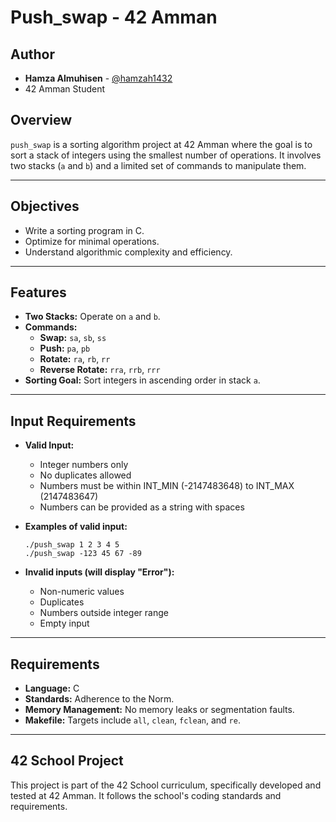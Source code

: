 # Push_swap - 42 Amman

## Author
- **Hamza Almuhisen** - [@hamzah1432](https://github.com/hamzah1432)
- 42 Amman Student

## Overview
`push_swap` is a sorting algorithm project at 42 Amman where the goal is to sort a stack of integers using the smallest number of operations. It involves two stacks (`a` and `b`) and a limited set of commands to manipulate them.

---

## Objectives
- Write a sorting program in C.
- Optimize for minimal operations.
- Understand algorithmic complexity and efficiency.

---

## Features
- **Two Stacks:** Operate on `a` and `b`.
- **Commands:**
  - **Swap:** `sa`, `sb`, `ss`
  - **Push:** `pa`, `pb`
  - **Rotate:** `ra`, `rb`, `rr`
  - **Reverse Rotate:** `rra`, `rrb`, `rrr`
- **Sorting Goal:** Sort integers in ascending order in stack `a`.

---

## Input Requirements
- **Valid Input:**
  - Integer numbers only
  - No duplicates allowed
  - Numbers must be within INT_MIN (-2147483648) to INT_MAX (2147483647)
  - Numbers can be provided as a string with spaces
  
- **Examples of valid input:**
  ```
  ./push_swap 1 2 3 4 5
  ./push_swap -123 45 67 -89
  ```

- **Invalid inputs (will display "Error"):**
  - Non-numeric values
  - Duplicates
  - Numbers outside integer range
  - Empty input

---

## Requirements
- **Language:** C
- **Standards:** Adherence to the Norm.
- **Memory Management:** No memory leaks or segmentation faults.
- **Makefile:** Targets include `all`, `clean`, `fclean`, and `re`.

---

## 42 School Project
This project is part of the 42 School curriculum, specifically developed and tested at 42 Amman. It follows the school's coding standards and requirements.
